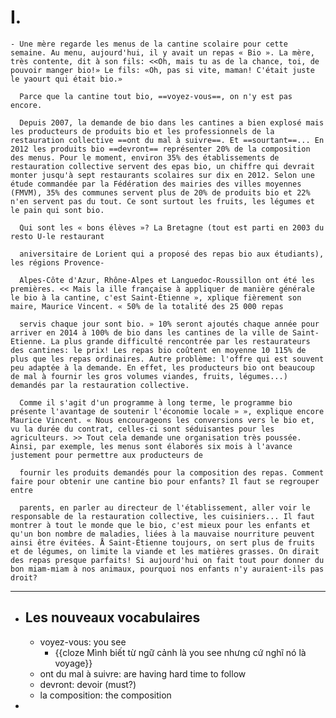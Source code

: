 # I.
	- Une mère regarde les menus de la cantine scolaire pour cette semaine. Au menu, aujourd'hui, il y avait un repas « Bio ». La mère, très contente, dit à son fils: <<Oh, mais tu as de la chance, toi, de pouvoir manger bio!» Le fils: «Oh, pas si vite, maman! C'était juste le yaourt qui était bio.» 
	  
	  Parce que la cantine tout bio, ==voyez-vous==, on n'y est pas encore.
	  
	  Depuis 2007, la demande de bio dans les cantines a bien explosé mais les producteurs de produits bio et les professionnels de la restauration collective ==ont du mal à suivre==. Et ==sourtant==... En 2012 les produits bio ==devront== représenter 20% de la composition des menus. Pour le moment, environ 35% des établissements de restauration collective servent des epas bio, un chiffre qui devrait monter jusqu'à sept restaurants scolaires sur dix en 2012. Selon une étude commandée par la Fédération des mairies des villes moyennes (FMVM), 35% des communes servent plus de 20% de produits bio et 22% n'en servent pas du tout. Ce sont surtout les fruits, les légumes et le pain qui sont bio. 
	  
	  Qui sont les « bons élèves »? La Bretagne (tout est parti en 2003 du resto U-le restaurant
	  
	  aniversitaire de Lorient qui a proposé des repas bio aux étudiants), les régions Provence-
	  
	  Alpes-Côte d'Azur, Rhône-Alpes et Languedoc-Roussillon ont été les premières. << Mais la ille française à appliquer de manière générale le bio à la cantine, c'est Saint-Étienne », xplique fièrement son maire, Maurice Vincent. « 50% de la totalité des 25 000 repas
	  
	  servis chaque jour sont bio. » 10% seront ajoutés chaque année pour arriver en 2014 à 100% de bio dans les cantines de la ville de Saint-Etienne. La plus grande difficulté rencontrée par les restaurateurs des cantines: le prix! Les repas bio coûtent en moyenne 10 115% de plus que les repas ordinaires. Autre problème: l'offre qui est souvent peu adaptée à la demande. En effet, les producteurs bio ont beaucoup de mal à fournir les gros volumes viandes, fruits, légumes...) demandés par la restauration collective.
	  
	  Comme il s'agit d'un programme à long terme, le programme bio présente l'avantage de soutenir l'économie locale » », explique encore Maurice Vincent. « Nous encourageons les conversions vers le bio et, vu la durée du contrat, celles-ci sont séduisantes pour les agriculteurs. >> Tout cela demande une organisation très poussée. Ainsi, par exemple, les menus sont élaborés six mois à l'avance justement pour permettre aux producteurs de
	  
	  fournir les produits demandés pour la composition des repas. Comment faire pour obtenir une cantine bio pour enfants? Il faut se regrouper entre
	  
	  parents, en parler au directeur de l'établissement, aller voir le responsable de la restauration collective, les cuisiniers... Il faut montrer à tout le monde que le bio, c'est mieux pour les enfants et qu'un bon nombre de maladies, liées à la mauvaise nourriture peuvent ainsi être évitées. Å Saint-Étienne toujours, on sert plus de fruits et de légumes, on limite la viande et les matières grasses. On dirait des repas presque parfaits! Si aujourd'hui on fait tout pour donner du bon miam-miam à nos animaux, pourquoi nos enfants n'y auraient-ils pas droit?
- ---
- ## Les nouveaux vocabulaires
	- voyez-vous: you see
		- {{cloze Mình biết từ ngữ cảnh là you see nhưng cứ nghĩ nó là voyage}}
	- ont du mal à suivre: are having hard time to follow
	- devront: devoir (must?)
	- la composition: the composition
-